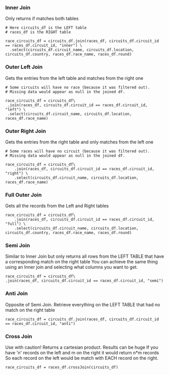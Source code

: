 ### Inner Join
Only returns if matches both tables
```
# Here circuits_df is the LEFT table
# races_df is the RIGHT table

race_circuits_df = circuits_df.join(races_df, circuits_df.circuit_id == races_df.circuit_id, "inner") \
  .select(circuits_df.circuit_name, circuits_df.location, circuits_df.country, races_df.race_name, races_df.round)
```

### Outer Left Join
Gets the entries from the left table and matches from the right one

```
# Some circuits will have no race (because it was filtered out).
# Missing data would appear as null in the joined df.

race_circuits_df = circuits_df\
 .join(races_df, circuits_df.circuit_id == races_df.circuit_id, "left") \
 .select(circuits_df.circuit_name, circuits_df.location, races_df.race_name)
```

### Outer Right Join
Gets the entries from the right table and only matches from the left one

```
# Some races will have no circuit (because it was filtered out). 
# Missing data would appear as null in the joined df.

race_circuits_df = circuits_df\
	.join(races_df, circuits_df.circuit_id == races_df.circuit_id, "right") \
	.select(circuits_df.circuit_name, circuits_df.location, races_df.race_name)
```

### Full Outer Join
Gets all the records from the Left and Right tables

```
race_circuits_df = circuits_df\
	.join(races_df, circuits_df.circuit_id == races_df.circuit_id, "full") \
	.select(circuits_df.circuit_name, circuits_df.location, circuits_df.country, races_df.race_name, races_df.round)
```

### Semi Join
Similar to Inner Join but only returns all rows from the LEFT TABLE that have a corresponding match on the right table
You can achieve the same thing using an Inner join and selecting what columns you want to get.
```
race_circuits_df = circuits_df\
.join(races_df, circuits_df.circuit_id == races_df.circuit_id, "semi")
```

### Anti Join
Opposite of Semi Join. Retrieve everything on the LEFT TABLE that had no match on the right table
```
race_circuits_df = circuits_df.join(races_df, circuits_df.circuit_id == races_df.circuit_id, "anti")
```

### Cross Join
Use with caution!
Returns a cartesian product. Results can be huge
If you have 'n' records on the left and m on the right it would return n\*m records
So each record on the left would be match with EACH record on the right.

`race_circuits_df = races_df.crossJoin(circuits_df)`

